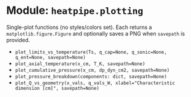 # Module: `heatpipe.plotting`

Single-plot functions (no styles/colors set). Each returns a `matplotlib.figure.Figure` and optionally saves a PNG when `savepath` is provided.

- `plot_limits_vs_temperature(Ts, q_cap=None, q_sonic=None, q_ent=None, savepath=None)`  
- `plot_axial_temperature(x_cm, T_K, savepath=None)`  
- `plot_cumulative_pressure(x_cm, dp_dyn_cm2, savepath=None)`  
- `plot_pressure_breakdown(components: dict, savepath=None)`  
- `plot_Q_vs_geometry(x_vals, q_vals_W, xlabel="Characteristic dimension [cm]", savepath=None)`  
